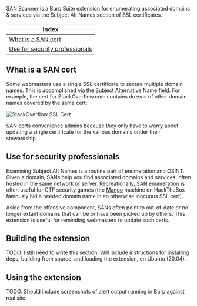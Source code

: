SAN Scanner is a Burp Suite extension for enumerating associated domains & services via the Subject Alt Names section of SSL certificates. 

| Index |
| ------------- |
| [What is a SAN cert](#what-is-a-san-cert)  |
| [Use for security professionals](#Use-for-security-professionals)  |

## What is a SAN cert

Some webmasters use a single SSL certificate to secure multiple domain names. This is accomplished via the Subject Alternative Name field. For example,
the cert for StackOverflow.com contains dozens of other domain names covered by the same cert:

![StackOverflow SSL Cert](https://github.com/seisvelas/SAN-Scanner/blob/master/Screenshot%20from%202020-09-28%2001-27-24.png)

SAN certs convenience admins because they only have to worry about updating a single certificate for the various domains under their stewardship.

## Use for security professionals

Examining Subject Alt Names is a routine part of enumeration and OSINT. Given a domain, SANs help you find associated domains and services, often hosted in the same
network or server. Recreationally, SAN enumeration is often useful for CTF security games (the 
[Mango](https://medium.com/@tellicolungrevink/hack-the-box-mango-70d906fc8b58) machine on HackTheBox famously hid a needed domain name in an otherwise
inocuous SSL cert).

Aside from the offensive component, SANs often point to out-of-date or no longer extant domains that can be or have been picked up by others. This extension
is useful for reminding webmasters to update such certs.

## Building the extension

TODO. I still need to write this section. Will include instructions for installing deps, building from source, and loading the extension, on Ubuntu (20.04).

## Using the extension

TODO. Should include screenshots of alert output running in Burp against real site.
